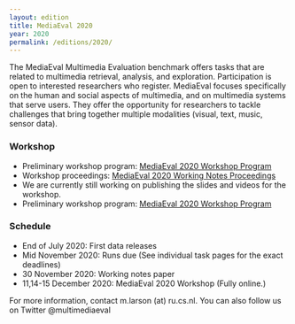 ```yaml
---
layout: edition
title: MediaEval 2020
year: 2020
permalink: /editions/2020/
---
```


The MediaEval Multimedia Evaluation benchmark offers tasks that are related to multimedia retrieval, analysis, and exploration. Participation is open to interested researchers who register. MediaEval focuses specifically on the human and social aspects of multimedia, and on multimedia systems that serve users. They offer the opportunity for researchers to tackle challenges that bring together multiple modalities (visual, text, music, sensor data).

<!---
### Registration
Registration is now open: Register to participate by filling in the [MediaEval 2020 Registration form](https://forms.gle/CWjCuPXa9Q7pNeUV9). Once you have registered please sign and return the [MediaEval 2020 Usage Agreement](https://multimediaeval.github.io/editions/2020/docs/MediaEval2020_UsageAgreement.pdf).
-->

### Workshop
* Preliminary workshop program: [MediaEval 2020 Workshop Program](https://docs.google.com/document/d/1oNOF9Ksmkhae6e_Nyv42eXSMzUEohJde1wtjl6aWAtg/edit)
* Workshop proceedings: [MediaEval 2020 Working Notes Proceedings](http://ceur-ws.org/Vol-2882) 
* We are currently still working on publishing the slides and videos for the workshop.
* Preliminary workshop program: [MediaEval 2020 Workshop Program](https://docs.google.com/document/d/1oNOF9Ksmkhae6e_Nyv42eXSMzUEohJde1wtjl6aWAtg/edit)
<!--- * Preliminary workshop proceedings: [MediaEval 2020 Working Notes Proceedings](https://www.eigen.no) -->
<!--- * If you missed the kickoff on Friday 11 December, please watch the [MediaEval 2020 Opening presentation](https://youtu.be/5-9gOudmKFY) to get an overview of the topics of the workshop and how the workshop is structured. -->

<!---
* Workshop registration: [MediaEval 2020 Workshop Registration Form](https://forms.gle/ZbXsMSzRTc2xcphB6)
-->
<!---
#### Attendee workshop information
* The MediaEval 2020 Workshop will be held completely online this year and participation is free. However, you are required to register in order to attend. If multiple people from one team will be participating in the workshop, then each one needs to register. 
* On Friday 11 December (16:00-18:00 Central European Time) we will have the workshop opening presentation and the icebreaker.
* On Monday and Tuesday 14-15 December (14:00-19:00 Central European Time) we we will have two types of sessions: 
  * Presentation sessions: Begin with an overview talk introducing the task. Then, each participant presents a three minute introduction of their task. The talks are live, and followed by questions and answers. (Zoom/Gotomeeting)
  * Technical retreat sessions: Discussion sessions where organizers and participants exchange experiences on the task and discuss plans for future work. (Discord)
* The exact workshop schedule will be published here in the days before the workshop.
* Just before the workshop, you will receive by email the links to the workshop platforms.
-->
<!---
#### Presenter workshop information
* If you are presenting at the workshop, please prepare a three-minute presentation.
* You will submit a video of this presentation AND give the presentation live during a presentation session at the workshop.
* Your presentation should explain your idea of approaching the task, related work, how you approached the task, and the insight you gained. 
* You do not have to explain the task in your presentation. There will be a presentation at the beginning of the session by the task organizers, who explain the task.
* Upload the video online to a place where it can be downloaded. Then add the link to your submission on EasyChair. This video will be used as a backup in case of technical failure. Please submit your video by **Saturday 12 December AOE**.
* We also offer you the possibility of publishing your slides and videos on the MediaEval Slideshare/YouTube accounts. Please supply your slides and check the video publishing box on EasyChair.
* Find information about EasyChair and about the Proceedings Agreement.
* Workshop attendees benefit from understanding other tasks, and what other researchers have accomplished. In order to promote discussion, presenters will be asked to prepare questions in advance. More information will arrive via email.
-->

### Schedule
* End of July 2020: First data releases
* Mid November 2020: Runs due (See individual task pages for the exact deadlines)
* 30 November 2020: Working notes paper
* 11,14-15 December 2020: MediaEval 2020 Workshop (Fully online.)

<!---
The MediaEval Workshop schedule will center on the \'golden hours\' in order to allow as many people around the world to participate as possible. The start and finish times for each day will be announced soon. The exact schedule will be published shortly before the workshop begins.
-->

For more information, contact m.larson (at) ru.cs.nl. You can also follow us on Twitter @multimediaeval  
